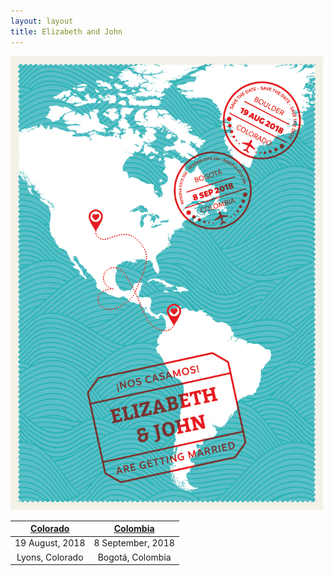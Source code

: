 ```yaml
---
layout: layout
title: Elizabeth and John
---
```


<img src="/assets/save_the_date.jpg" alt="Save the Date! Reserva este día!"
style="width: 500px" class="center" />

| [Colorado](colorado.html) | [Colombia](colombia.html) |
| :------------------: | :----------------: |
| 19 August, 2018 | 8 September, 2018 |
| Lyons, Colorado | Bogotá, Colombia |
